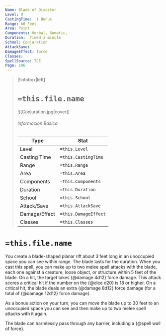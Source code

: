 ```yaml
---
Name: Blade of Disaster
Level: 9
CastingTime:  1 Bonus 
Range: 60 Feet
Area: Point
Components: Verbal, Somatic, 
Duration:  Timed 1 minute
School: Conjuration
AttackSave: 
DamageEffect: force
Classes: 
SpellSource: TCE
Page: 106
---
```


>[!infobox|left]
># `=this.file.name`
>![[Conjuration.jpg|cover]]
> ###### Información Basica
> Type |  Stat |
> ---|---|
> Level | `=this.Level` |
> Casting Time | `=this.CastingTime` |
> Range | `=this.Range` |
> Area | `=this.Area` |
> Components | `=this.Components` |
> Duration | `=this.Duration` |
> School | `=this.School` |
> Attack/Save | `=this.AttackSave` |
> Damage/Effect | `=this.DamageEffect` |
> Classes | `=this.Classes` |

# `=this.file.name`
You create a blade-shaped planar rift about 3 feet long in an unoccupied space you can see within range. The blade lasts for the duration. When you cast this spell, you can make up to two melee spell attacks with the blade, each one against a creature, loose object, or structure within 5 feet of the blade. On a hit, the target takes {@damage 4d12} force damage. This attack scores a critical hit if the number on the {@dice d20} is 18 or higher. On a critical hit, the blade deals an extra {@damage 8d12} force damage (for a total of {@damage 12d12} force damage).

As a bonus action on your turn, you can move the blade up to 30 feet to an unoccupied space you can see and then make up to two melee spell attacks with it again.

The blade can harmlessly pass through any barrier, including a {@spell wall of force}.



 


 


 


